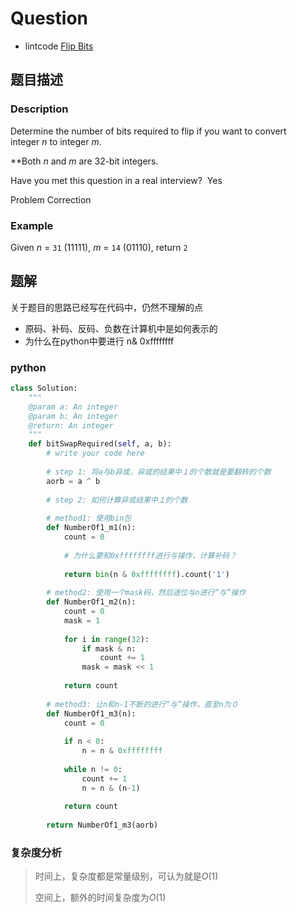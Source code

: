# Question

- lintcode [Flip Bits](https://www.lintcode.com/problem/flip-bits/description)

## 题目描述

### Description

Determine the number of bits required to flip if you want to convert integer *n* to integer *m*.

**Both *n* and *m* are 32-bit integers.

Have you met this question in a real interview?  Yes

Problem Correction

### Example

Given *n* = `31` (11111), *m* = `14` (01110), return `2`

## 题解

关于题目的思路已经写在代码中，仍然不理解的点

- 原码、补码、反码、负数在计算机中是如何表示的
- 为什么在python中要进行 n& 0xffffffff

### python

```python
class Solution:
    """
    @param a: An integer
    @param b: An integer
    @return: An integer
    """
    def bitSwapRequired(self, a, b):
        # write your code here
        
        # step 1: 将a与b异或，异或的结果中１的个数就是要翻转的个数
        aorb = a ^ b
        
        # step 2: 如何计算异或结果中１的个数
        
        # method1: 使用bin包
        def NumberOf1_m1(n):
            count = 0
            
            # 为什么要和0xffffffff进行与操作，计算补码？
            
            return bin(n & 0xffffffff).count('1')
        
        # method2: 使用一个mask码，然后逐位与n进行“与”操作
        def NumberOf1_m2(n):
            count = 0
            mask = 1
            
            for i in range(32):
                if mask & n:
                    count += 1
                mask = mask << 1
            
            return count
        
        # method3: 让n和n-1不断的进行“与”操作，直至n为０
        def NumberOf1_m3(n):
            count = 0
            
            if n < 0:
                n = n & 0xffffffff
                
            while n != 0:
                count += 1
                n = n & (n-1)
            
            return count
            
        return NumberOf1_m3(aorb)
```

### 复杂度分析

> 时间上，复杂度都是常量级别，可认为就是$O(1)$
>
> 空间上，额外的时间复杂度为$O(1)$


